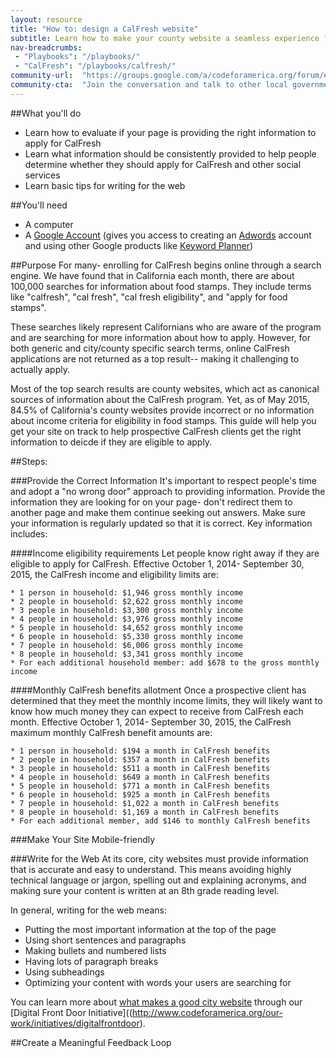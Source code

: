 ```yaml
---
layout: resource
title: "How to: design a CalFresh website"
subtitle: Learn how to make your county website a seamless experience for prospective CalFresh clients. 
nav-breadcrumbs:
 - "Playbooks": "/playbooks/"
 - "CalFresh": "/playbooks/calfresh/"
community-url:	"https://groups.google.com/a/codeforamerica.org/forum/#!forum/digital-front-door"
community-cta:	"Join the conversation and talk to other local government staff in our Health community."
---
```



##What you'll do 
* Learn how to evaluate if your page is providing the right information to apply for CalFresh
* Learn what information should be consistently provided to help people determine whether they should apply for CalFresh and other social services
* Learn basic tips for writing for the web

##You'll need 

* A computer
* A [Google Account](https://accounts.google.com/signup) (gives you access to creating an [Adwords](https://www.google.com/adwords/) account and using other Google products like [Keyword Planner](https://adwords.google.com/KeywordPlanner))

##Purpose 
For many- enrolling for CalFresh begins online through a search engine. We have found that in California each month, there are about 100,000 searches for information about food stamps. They include terms like "calfresh", "cal fresh", "cal fresh eligibility", and "apply for food stamps". 

These searches likely represent Californians who are aware of the program and are searching for more information about how to apply. However, for both generic and city/county specific search terms, online CalFresh applications are not returned as a top result-- making it challenging to actually apply. 

Most of the top search results are county websites, which act as canonical sources of information about the CalFresh program. Yet, as of May 2015, 84.5% of California's county websites provide incorrect or no information about income criteria for eligibility in food stamps. This guide will help you get your site on track to help prospective CalFresh clients get the right information to deicde if they are eligible to apply. 

##Steps: 

###Provide the Correct Information
	It's important to respect people's time and adopt a "no wrong door" approach to providing information. Provide the information they are looking for on your page- don't redirect them to another page and make them continue seeking out answers. Make sure your information is regularly updated so that it is correct. Key information includes:

####Income eligibility requirements
	Let people know right away if they are eligible to apply for CalFresh. Effective October 1, 2014- September 30, 2015, the CalFresh income and eligibility limits are: 

	* 1 person in household: $1,946 gross monthly income 
	* 2 people in household: $2,622 gross monthly income 
	* 3 people in household: $3,300 gross monthly income 
	* 4 people in household: $3,976 gross monthly income 
	* 5 people in household: $4,652 gross monthly income 
	* 6 people in household: $5,330 gross monthly income 
	* 7 people in household: $6,006 gross monthly income
	* 8 people in household: $3,341 gross monthly income
	* For each additional household member: add $678 to the gross monthly income

####Monthly CalFresh benefits allotment
	Once a prospective client has determined that they meet the monthly income limits, they will likely want to know how much money they can expect to receive from CalFresh each month. Effective October 1, 2014- September 30, 2015, the CalFresh maximum monthly CalFresh benefit amounts are: 

	* 1 person in household: $194 a month in CalFresh benefits
	* 2 people in household: $357 a month in CalFresh benefits
	* 3 people in household: $511 a month in CalFresh benefits
	* 4 people in household: $649 a month in CalFresh benefits
	* 5 people in household: $771 a month in CalFresh benefits
	* 6 people in household: $925 a month in CalFresh benefits
	* 7 people in household: $1,022 a month in CalFresh benefits
	* 8 people in household: $1,169 a month in CalFresh benefits
	* For each additional member, add $146 to monthly CalFresh benefits

###Make Your Site Mobile-friendly

###Write for the Web
At its core, city websites must provide information that is accurate and easy to understand. This means avoiding highly technical language or jargon, spelling out and explaining acronyms, and making sure your content is written at an 8th grade reading level. 

In general, writing for the web means: 
* Putting the most important information at the top of the page
* Using short sentences and paragraphs
* Making bullets and numbered lists
* Having lots of paragraph breaks 
* Using subheadings
* Optimizing your content with words your users are searching for

You can learn more about [what makes a good city website](http://www.codeforamerica.org/our-work/initiatives/digitalfrontdoor/playbook/user-needs/what-should-city-website-do.html) through our [Digital Front Door Initiative]((http://www.codeforamerica.org/our-work/initiatives/digitalfrontdoor). 

##Create a Meaningful Feedback Loop



